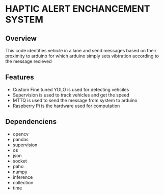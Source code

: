 # HAPTIC ALERT ENCHANCEMENT SYSTEM
## Overview
This code identifies vehicle in a lane and send messages based on their proximity to arduino for which arduino simply sets vibtration according to the message recieved

## Features
* Custom Fine tuned YOLO is used for detecting vehciles
* Supervision is used to track vehicles and get the speed 
* MTTQ is used to send the message from system to arduino
* Raspberry Pi is the hardware used for computation

## Dependenciens
* opencv
* pandas
* supervision
* os 
* json
* socket
* paho
* numpy
* inference
* collection
* time